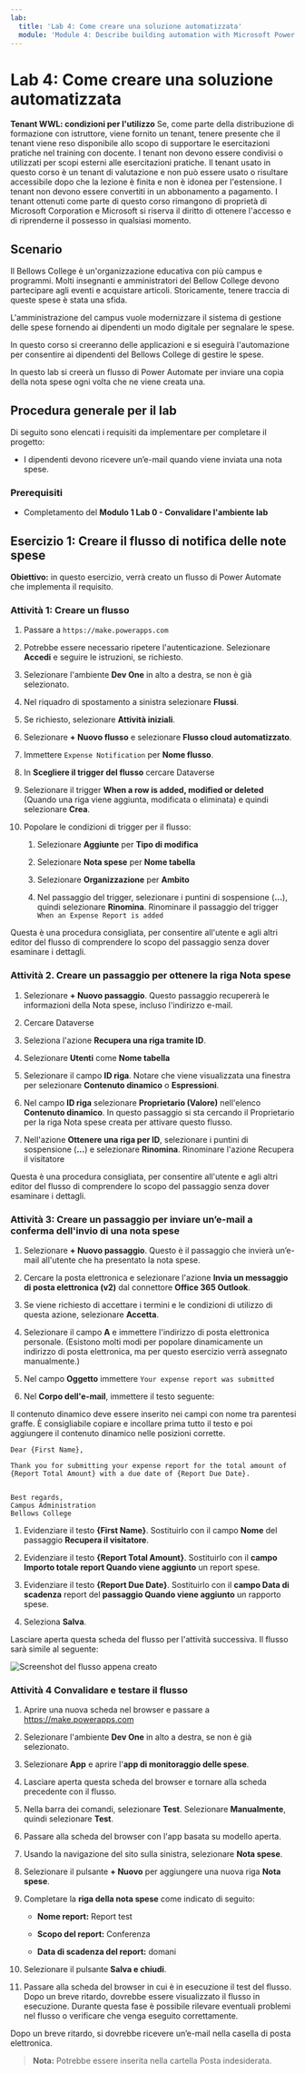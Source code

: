 ```yaml
---
lab:
  title: 'Lab 4: Come creare una soluzione automatizzata'
  module: 'Module 4: Describe building automation with Microsoft Power Automate'
---
```


# Lab 4: Come creare una soluzione automatizzata

**Tenant WWL: condizioni per l'utilizzo** Se, come parte della distribuzione di formazione con istruttore, viene fornito un tenant, tenere presente che il tenant viene reso disponibile allo scopo di supportare le esercitazioni pratiche nel training con docente. I tenant non devono essere condivisi o utilizzati per scopi esterni alle esercitazioni pratiche. Il tenant usato in questo corso è un tenant di valutazione e non può essere usato o risultare accessibile dopo che la lezione è finita e non è idonea per l'estensione. I tenant non devono essere convertiti in un abbonamento a pagamento. I tenant ottenuti come parte di questo corso rimangono di proprietà di Microsoft Corporation e Microsoft si riserva il diritto di ottenere l'accesso e di riprenderne il possesso in qualsiasi momento. 

## Scenario

Il Bellows College è un'organizzazione educativa con più campus e programmi. Molti insegnanti e amministratori del Bellow College devono partecipare agli eventi e acquistare articoli. Storicamente, tenere traccia di queste spese è stata una sfida. 

L'amministrazione del campus vuole modernizzare il sistema di gestione delle spese fornendo ai dipendenti un modo digitale per segnalare le spese. 

In questo corso si creeranno delle applicazioni e si eseguirà l'automazione per consentire ai dipendenti del Bellows College di gestire le spese. 

In questo lab si creerà un flusso di Power Automate per inviare una copia della nota spese ogni volta che ne viene creata una.

## Procedura generale per il lab

Di seguito sono elencati i requisiti da implementare per completare il progetto:

- I dipendenti devono ricevere un’e-mail quando viene inviata una nota spese. 

### Prerequisiti

- Completamento del **Modulo 1 Lab 0 - Convalidare l'ambiente lab**

## Esercizio 1: Creare il flusso di notifica delle note spese

**Obiettivo:** in questo esercizio, verrà creato un flusso di Power Automate che implementa il requisito. 

### Attività 1: Creare un flusso

1. Passare a `https://make.powerapps.com`

1. Potrebbe essere necessario ripetere l'autenticazione. Selezionare **Accedi** e seguire le istruzioni, se richiesto.

1. Selezionare l'ambiente **Dev One** in alto a destra, se non è già selezionato.

1. Nel riquadro di spostamento a sinistra selezionare **Flussi**.

1. Se richiesto, selezionare **Attività iniziali**.

1. Selezionare **+ Nuovo flusso** e selezionare **Flusso cloud automatizzato**.

1. Immettere `Expense Notification` per **Nome flusso**.

1. In **Scegliere il trigger del flusso** cercare Dataverse

1. Selezionare il trigger **When a row is added, modified or deleted** (Quando una riga viene aggiunta, modificata o eliminata) e quindi selezionare **Crea**.

1. Popolare le condizioni di trigger per il flusso:

    1. Selezionare **Aggiunte** per **Tipo di modifica**
    
    1. Selezionare **Nota spese** per **Nome tabella**

    1. Selezionare **Organizzazione** per **Ambito**

    1. Nel passaggio del trigger, selezionare i puntini di sospensione (**...**), quindi selezionare **Rinomina**. Rinominare il passaggio del trigger `When an Expense Report is added` 

Questa è una procedura consigliata, per consentire all'utente e agli altri editor del flusso di comprendere lo scopo del passaggio senza dover esaminare i dettagli.

### Attività 2. Creare un passaggio per ottenere la riga Nota spese

1. Selezionare **+ Nuovo passaggio**. Questo passaggio recupererà le informazioni della Nota spese, incluso l'indirizzo e-mail.

1. Cercare Dataverse

1. Seleziona l'azione **Recupera una riga tramite ID**.

1. Selezionare **Utenti** come **Nome tabella**

1. Selezionare il campo **ID riga**. Notare che viene visualizzata una finestra per selezionare **Contenuto dinamico** o **Espressioni**.

1. Nel campo **ID riga** selezionare **Proprietario (Valore)** nell'elenco **Contenuto dinamico**. In questo passaggio si sta cercando il Proprietario per la riga Nota spese creata per attivare questo flusso. 

1. Nell'azione **Ottenere una riga per ID**, selezionare i puntini di sospensione (**...**) e selezionare **Rinomina**. Rinominare l'azione Recupera il visitatore

Questa è una procedura consigliata, per consentire all'utente e agli altri editor del flusso di comprendere lo scopo del passaggio senza dover esaminare i dettagli.

### Attività 3: Creare un passaggio per inviare un’e-mail a conferma dell'invio di una nota spese

1. Selezionare **+ Nuovo passaggio**. Questo è il passaggio che invierà un’e-mail all'utente che ha presentato la nota spese.

1. Cercare la posta elettronica e selezionare l'azione **Invia un messaggio di posta elettronica (v2)** dal connettore **Office 365 Outlook**.

1. Se viene richiesto di accettare i termini e le condizioni di utilizzo di questa azione, selezionare **Accetta**.

1. Selezionare il campo **A** e immettere l'indirizzo di posta elettronica personale. (Esistono molti modi per popolare dinamicamente un indirizzo di posta elettronica, ma per questo esercizio verrà assegnato manualmente.)  

1. Nel campo **Oggetto** immettere `Your expense report was submitted`

1. Nel **Corpo dell'e-mail**, immettere il testo seguente:

Il contenuto dinamico deve essere inserito nei campi con nome tra parentesi graffe. È consigliabile copiare e incollare prima tutto il testo e poi aggiungere il contenuto dinamico nelle posizioni corrette.

    Dear {First Name},
    
    Thank you for submitting your expense report for the total amount of {Report Total Amount} with a due date of {Report Due Date}.
    
     
    Best regards,
    Campus Administration
    Bellows College

1. Evidenziare il testo **{First Name}**. Sostituirlo con il campo **Nome** del passaggio **Recupera il visitatore**.

1. Evidenziare il testo **{Report Total Amount}**. Sostituirlo con il **campo **Importo** totale report Quando viene aggiunto** un report spese.

1. Evidenziare il testo **{Report Due Date}**. Sostituirlo con il **campo Data di scadenza** report del **passaggio Quando viene aggiunto** un rapporto spese.

1. Seleziona **Salva**.

Lasciare aperta questa scheda del flusso per l'attività successiva. Il flusso sarà simile al seguente:

![Screenshot del flusso appena creato](media/lab-4-create-an-automated-solution-01.png)

### Attività 4 Convalidare e testare il flusso

1. Aprire una nuova scheda nel browser e passare a https://make.powerapps.com

1. Selezionare l'ambiente **Dev One** in alto a destra, se non è già selezionato.

1. Selezionare **App** e aprire l'**app di monitoraggio delle spese**.

1. Lasciare aperta questa scheda del browser e tornare alla scheda precedente con il flusso.

1. Nella barra dei comandi, selezionare **Test**. Selezionare **Manualmente**, quindi selezionare **Test**.

1. Passare alla scheda del browser con l'app basata su modello aperta.

1. Usando la navigazione del sito sulla sinistra, selezionare **Nota spese**.

1. Selezionare il pulsante **+ Nuovo** per aggiungere una nuova riga **Nota spese**.

1. Completare la **riga della nota spese** come indicato di seguito:

    - **Nome report:** Report test

    - **Scopo del report:** Conferenza

    - **Data di scadenza del report:** domani

1. Selezionare il pulsante **Salva e chiudi**.

1. Passare alla scheda del browser in cui è in esecuzione il test del flusso. Dopo un breve ritardo, dovrebbe essere visualizzato il flusso in esecuzione. Durante questa fase è possibile rilevare eventuali problemi nel flusso o verificare che venga eseguito correttamente.

Dopo un breve ritardo, si dovrebbe ricevere un’e-mail nella casella di posta elettronica. 

>**Nota:** Potrebbe essere inserita nella cartella Posta indesiderata.
